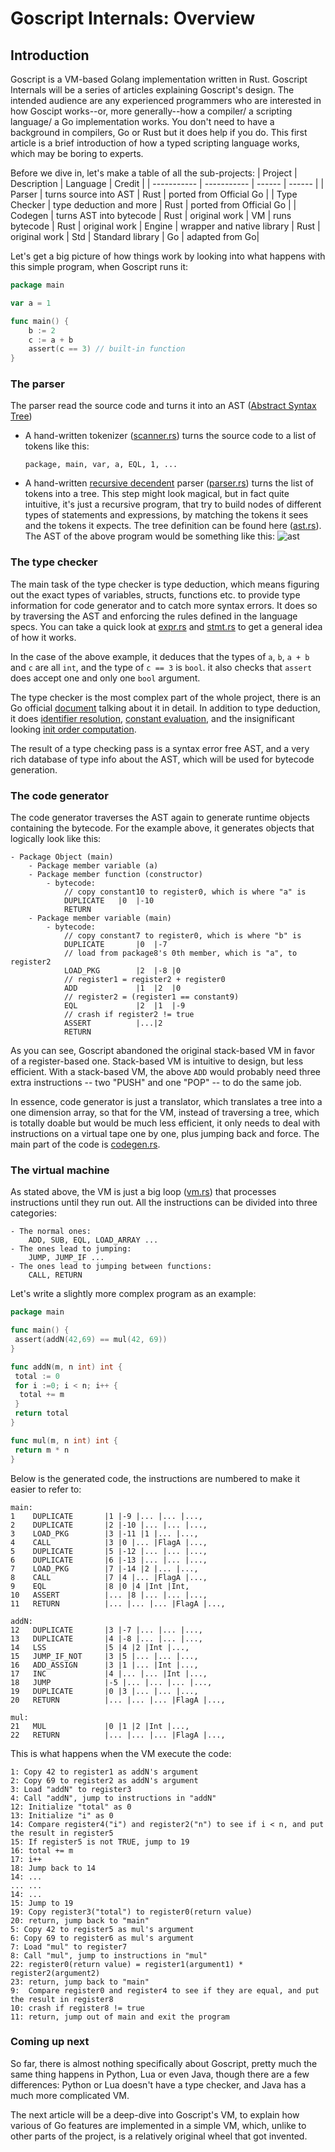 # Goscript Internals: Overview

## Introduction

Goscript is a VM-based Golang implementation written in Rust. Goscript Internals will be a series of articles explaining Goscript's design. The intended audience are any experienced programmers who are interested in how Goscipt works--or, more generally--how a compiler/ a scripting language/ a Go implementation works. You don't need to have a background in compilers, Go or Rust but it does help if you do. This first article is a brief introduction of how a typed scripting language works, which may be boring to experts.

Before we dive in, let's make a table of all the sub-projects:
| Project |            Description | Language | Credit |
| ----------- |         ----------- | ------ |  ------ |
| Parser | turns source into AST | Rust | ported from Official Go |
| Type Checker | type deduction and more  | Rust | ported from Official Go |
| Codegen | turns AST into bytecode | Rust | original work
| VM | runs bytecode | Rust | original work
| Engine | wrapper and native library | Rust | original work
| Std | Standard library | Go | adapted from Go|

Let's get a big picture of how things work by looking into what happens with this simple program, when Goscript runs it:

```go
package main

var a = 1

func main() {
    b := 2
    c := a + b
    assert(c == 3) // built-in function 
}
```

### The parser

The parser read the source code and turns it into an AST ([Abstract Syntax Tree](https://en.wikipedia.org/wiki/Abstract_syntax_tree))

- A hand-written tokenizer ([scanner.rs](https://github.com/oxfeeefeee/goscript/blob/master/parser/src/scanner.rs)) turns the source code to a list of tokens like this:

    ```text
    package, main, var, a, EQL, 1, ...
    ```

- A hand-written [recursive decendent](https://en.wikipedia.org/wiki/Recursive_descent_parser) parser ([parser.rs](https://github.com/oxfeeefeee/goscript/blob/master/parser/src/parser.rs)) turns the list of tokens into a tree. This step might look magical, but in fact quite intuitive, it's just a recursive program, that try to build nodes of different types of statements and expressions, by matching the tokens it sees and the tokens it expects. The tree definition can be found here ([ast.rs](https://github.com/oxfeeefeee/goscript/blob/master/parser/src/ast.rs)). The AST of the above program would be something like this:
    ![ast](../img/ast.jpeg)

### The type checker

The main task of the type checker is type deduction, which means figuring out the exact types of variables, structs, functions etc. to provide type information for code generator and to catch more syntax errors. It does so by traversing the AST and enforcing the rules defined in the language specs. You can take a quick look at [expr.rs](https://github.com/oxfeeefeee/goscript/blob/master/types/src/check/expr.rs) and [stmt.rs](https://github.com/oxfeeefeee/goscript/blob/master/types/src/check/stmt.rs) to get a general idea of how it works.

In the case of the above example, it deduces that the types of `a`, `b`, `a + b` and `c` are all `int`, and the type of `c == 3` is `bool`. it also checks that `assert` does accept one and only one `bool` argument.

The type checker is the most complex part of the whole project, there is an Go official [document](https://go.googlesource.com/example/+/HEAD/gotypes/go-types.md) talking about it in detail. In addition to type deduction, it does [identifier resolution](https://github.com/oxfeeefeee/goscript/blob/master/types/src/check/resolver.rs), [constant evaluation](https://github.com/oxfeeefeee/goscript/blob/master/types/src/constant.rs), and the insignificant looking [init order computation](https://github.com/oxfeeefeee/goscript/blob/master/types/src/check/initorder.rs).

The result of a type checking pass is a syntax error free AST, and a very rich database of type info about the AST, which will be used for bytecode generation.

### The code generator

The code generator traverses the AST again to generate runtime objects containing the bytecode. For the example above, it generates objects that logically look like this:

```text
- Package Object (main)
    - Package member variable (a)
    - Package member function (constructor)
        - bytecode: 
            // copy constant10 to register0, which is where "a" is
            DUPLICATE   |0  |-10 
            RETURN          
    - Package member variable (main)
        - bytecode:
            // copy constant7 to register0, which is where "b" is
            DUPLICATE       |0  |-7 
            // load from package8's 0th member, which is "a", to register2 
            LOAD_PKG        |2  |-8 |0
            // register1 = register2 + register0
            ADD             |1  |2  |0
            // register2 = (register1 == constant9)
            EQL             |2  |1  |-9
            // crash if register2 != true
            ASSERT          |...|2  
            RETURN          
```

As you can see, Goscript abandoned the original stack-based VM in favor of a register-based one. Stack-based VM is intuitive to design, but less efficient. With a stack-based VM, the above `ADD` would probably need three extra instructions -- two "PUSH" and one "POP" -- to do the same job.

In essence, code generator is just a translator, which translates a tree into a one dimension array, so that for the VM, instead of traversing a tree, which is totally doable but would be much less efficient, it only needs to deal with instructions on a virtual tape one by one, plus jumping back and force. The main part of the code is [codegen.rs](https://github.com/oxfeeefeee/goscript/blob/master/codegen/src/codegen.rs).

### The virtual machine

As stated above, the VM is just a big loop ([vm.rs](https://github.com/oxfeeefeee/goscript/blob/master/vm/src/vm.rs)) that processes instructions until they run out. All the instructions can be divided into three categories:

```text
- The normal ones:
    ADD, SUB, EQL, LOAD_ARRAY ...
- The ones lead to jumping:
    JUMP, JUMP_IF ...
- The ones lead to jumping between functions:
    CALL, RETURN
```

Let's write a slightly more complex program as an example:

```go
package main

func main() {
 assert(addN(42,69) == mul(42, 69))
}

func addN(m, n int) int {
 total := 0
 for i :=0; i < n; i++ {
  total += m
 }
 return total
}

func mul(m, n int) int {
 return m * n
}
```

Below is the generated code, the instructions are numbered to make it easier to refer to:

```text
main:
1    DUPLICATE       |1 |-9 |... |... |...,
2    DUPLICATE       |2 |-10 |... |... |...,
3    LOAD_PKG        |3 |-11 |1 |... |...,
4    CALL            |3 |0 |... |FlagA |...,
5    DUPLICATE       |5 |-12 |... |... |...,
6    DUPLICATE       |6 |-13 |... |... |...,
7    LOAD_PKG        |7 |-14 |2 |... |...,
8    CALL            |7 |4 |... |FlagA |...,
9    EQL             |8 |0 |4 |Int |Int,
10   ASSERT          |... |8 |... |... |...,
11   RETURN          |... |... |... |FlagA |...,

addN:
12   DUPLICATE       |3 |-7 |... |... |...,
13   DUPLICATE       |4 |-8 |... |... |...,
14   LSS             |5 |4 |2 |Int |...,
15   JUMP_IF_NOT     |3 |5 |... |... |...,
16   ADD_ASSIGN      |3 |1 |... |Int |...,
17   INC             |4 |... |... |Int |...,
18   JUMP            |-5 |... |... |... |...,
19   DUPLICATE       |0 |3 |... |... |...,
20   RETURN          |... |... |... |FlagA |...,

mul:
21   MUL             |0 |1 |2 |Int |...,
22   RETURN          |... |... |... |FlagA |...,
```

This is what happens when the VM execute the code:

```text
1: Copy 42 to register1 as addN's argument
2: Copy 69 to register2 as addN's argument
3: Load "addN" to register3
4: Call "addN", jump to instructions in "addN"
12: Initialize "total" as 0
13: Initialize "i" as 0
14: Compare register4("i") and register2("n") to see if i < n, and put the result in register5
15: If register5 is not TRUE, jump to 19
16: total += m
17: i++
18: Jump back to 14
14: ...
... ...
14: ...
15: Jump to 19
19: Copy register3("total") to register0(return value)
20: return, jump back to "main"
5: Copy 42 to register5 as mul's argument
6: Copy 69 to register6 as mul's argument
7: Load "mul" to register7
8: Call "mul", jump to instructions in "mul"
22: register0(return value) = register1(argument1) * register2(argument2)
23: return, jump back to "main"
9:  Compare register0 and register4 to see if they are equal, and put the result in register8
10: crash if register8 != true
11: return, jump out of main and exit the program
```

### Coming up next

So far, there is almost nothing specifically about Goscript, pretty much the same thing happens in Python, Lua or even Java, though there are a few differences: Python or Lua doesn't have a type checker, and Java has a much more complicated VM.

The next article will be a deep-dive into Goscript's VM, to explain how various of Go features are implemented in a simple VM, which, unlike to other parts of the project, is a relatively original wheel that got invented.
